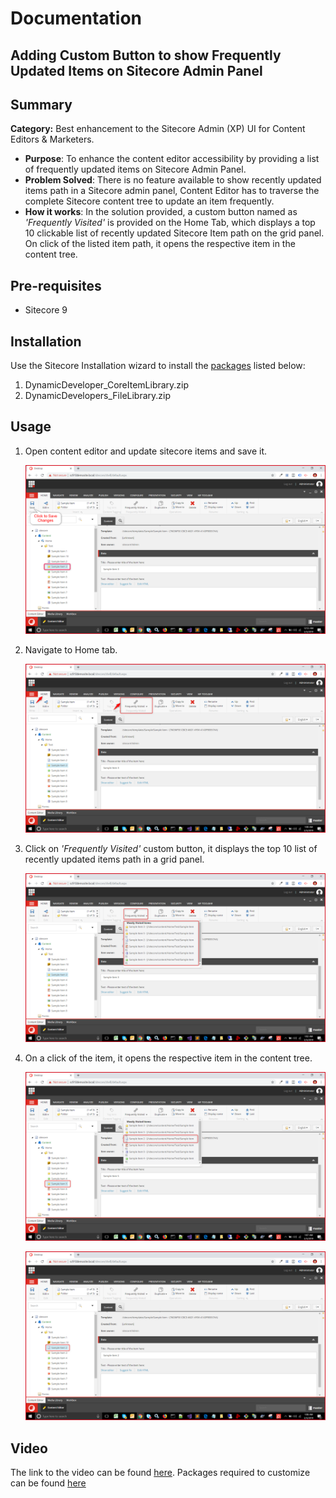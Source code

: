 
# Documentation

## **Adding Custom Button to show Frequently Updated Items on Sitecore Admin Panel**


## Summary

**Category:** Best enhancement to the Sitecore Admin (XP) UI for Content Editors & Marketers.

 - **Purpose**: To enhance the content editor accessibility by providing a list of frequently updated items on Sitecore Admin Panel.
 - **Problem Solved**:  There is no feature available to show recently updated items path in a Sitecore admin panel, Content Editor has to traverse the complete Sitecore content tree to update an item frequently.
 - **How it works**: In the solution provided, a custom button named as *'Frequently Visited'* is provided on the Home Tab, which displays a top 10 clickable list of recently updated Sitecore Item path on the grid panel. On click of the listed item path, it opens the respective item in the content tree.

## Pre-requisites

 - Sitecore 9

## Installation

 Use the Sitecore Installation wizard to install the  [packages](https://github.com/Sitecore-Hackathon/2019-Dynamic-Developers/tree/master/sc.package) listed below:

 1. DynamicDeveloper_CoreItemLibrary.zip
 2. DynamicDevelopers_FileLibrary.zip


## Usage

 1. Open content editor and update sitecore items and save it.	
 
	![Content Editor](images/dd_contenteditor.png?raw=true "Content Editor")
		 
 2. Navigate to Home tab.
 
    ![Content Editor](images/dd_contenteditor_home.png?raw=true "Content Editor")
	
 3. Click on *'Frequently Visited'* custom button, it displays the top 10 list of recently updated items path in a grid panel.
 
	![Content Editor](images/dd_contenteditor_list.png?raw=true "Content Editor")
  
 4. On a click of the item, it opens the respective item in the content tree.
 
	![Content Editor](images/dd_contenteditor_list_selected.png?raw=true "Content Editor")

	![Content Editor](images/dd_contenteditor_list_final.png?raw=true "Content Editor")

## Video

The link to the video can be found [here](https://www.youtube.com/watch?v=JCvvcZ8JnF4). 
Packages required to customize can be found [here](https://github.com/Sitecore-Hackathon/2019-Dynamic-Developers/tree/master/sc.package)
